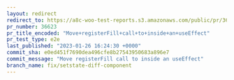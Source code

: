 ```yaml
---
layout: redirect
redirect_to: https://a8c-woo-test-reports.s3.amazonaws.com/public/pr/36623/e2e/index.html
pr_number: 36623
pr_title_encoded: "Move+registerFill+call+to+inside+an+useEffect"
pr_test_type: e2e
last_published: "2023-01-26 16:24:30 +0000"
commit_sha: e0ed451f7690dea496cfe8b27543950683a896e7
commit_message: "Move registerFill call to inside an useEffect"
branch_name: fix/setstate-diff-component
---
```

